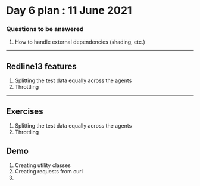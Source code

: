 # Day 6 plan : 11 June 2021

### Questions to be answered 

1. How to handle external dependencies (shading, etc.)

---

## Redline13 features 
1. Splitting the test data equally across the agents 
2. Throttling 

---
## Exercises 
1. Splitting the test data equally across the agents
2. Throttling 

## Demo
1. Creating utility classes 
2. Creating requests from curl 
3. 

